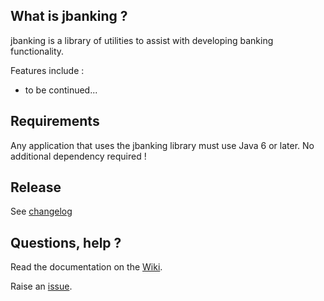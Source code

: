 ## What is jbanking ?
jbanking is a library of utilities to assist with developing banking functionality.

Features include :
* to be continued...

## Requirements
Any application that uses the jbanking library must use Java 6 or later. No additional dependency required !

## Release
See [changelog](https://github.com/marcwrobel/jbanking/wiki/Changelog)

## Questions, help ?
Read the documentation on the [Wiki](https://github.com/marcwrobel/jbanking/wiki).

Raise an [issue](https://github.com/marcwrobel/jbanking/issues?sort=created&direction=desc&state=open).
